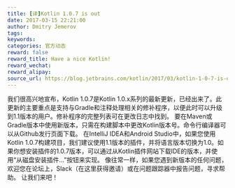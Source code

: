 ```yaml
---
title: [译]Kotlin 1.0.7 is out
date: 2017-03-15 22:21:00
author: Dmitry Jemerov
tags:
keywords:
categories: 官方动态
reward: false
reward_title: Have a nice Kotlin!
reward_wechat:
reward_alipay:
source_url: https://blog.jetbrains.com/kotlin/2017/03/kotlin-1-0-7-is-out/
---
```


我们很高兴地宣布，Kotlin 1.0.7是Kotlin 1.0.x系列的最新更新，已经出来了。此更新的主要重点是支持与Gradle和注释处理相关的修补程序，以便此时可以升级到1.1版本的用户。修补程序的完整列表可在更改日志中找到。
要在Maven或Gradle版本中使用新版本，只需在构建脚本中更改Kotlin版本号。命令行编译器可以从Github发行页面下载。
在IntelliJ IDEA和Android Studio中，如果您使用Kotlin 1.0.7构建项目，我们建议使用1.1版本的插件，并将语言版本切换为1.0。如果你想安装插件的1.0.7版本，可以通过从Kotlin插件网站下载IDE的版本，并使用“从磁盘安装插件...”按钮来实现。
像往常一样，如果您遇到新版本的任何问题，欢迎您在论坛上，Slack（在这里获得邀请）或在问题跟踪器中报告问题，寻求帮助。
让我们来吧！
